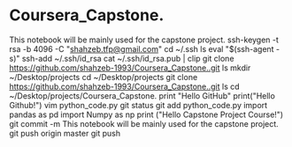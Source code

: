 # Coursera_Capstone.
This notebook will be mainly used for the capstone project.
ssh-keygen -t rsa -b 4096 -C "<shahzeb.tfp@gmail.com>"
cd ~/.ssh
ls
eval "$(ssh-agent -s)"
ssh-add ~/.ssh/id_rsa
cat ~/.ssh/id_rsa.pub | clip
git clone https://github.com/shahzeb-1993/Coursera_Capstone..git
ls
mkdir ~/Desktop/projects
cd ~/Desktop/projects
git clone <https://github.com/shahzeb-1993/Coursera_Capstone..git>
ls
cd ~/Desktop/projects/Coursera_Capstone.
print "Hello GitHub"
print("Hello Github!")
vim python_code.py
git status
git add python_code.py
import pandas as pd
import Numpy as np
print ("Hello Capstone Project Course!")
git commit -m This notebook will be mainly used for the capstone project.
git push origin master
git push
